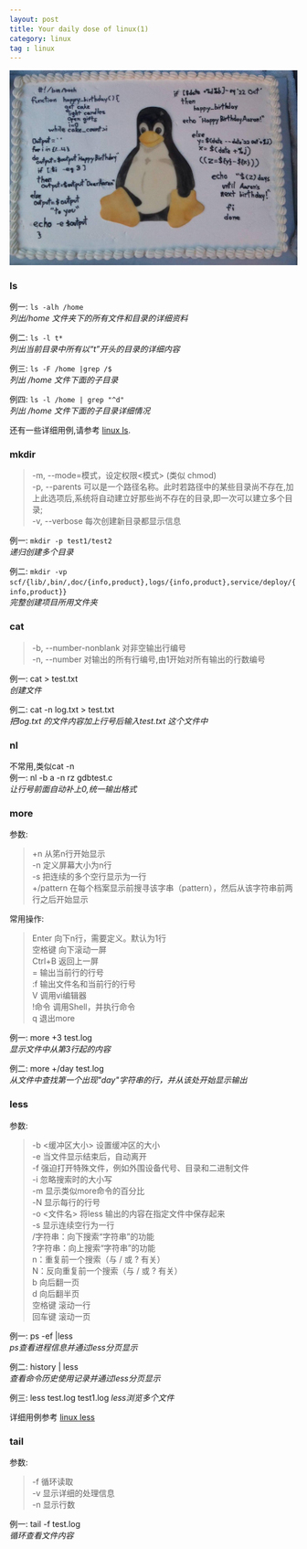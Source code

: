 ```yaml
---
layout: post
title: Your daily dose of linux(1)
category: linux
tag : linux
---
```

<img src="/img/in-post/linux.jpg">

### ls
例一: `ls -alh /home`  
*列出/home 文件夹下的所有文件和目录的详细资料*  


例二: `ls -l t*`  
*列出当前目录中所有以“t”开头的目录的详细内容*  


例三: `ls -F /home |grep /$`  
*列出 /home 文件下面的子目录*  

例四: `ls -l /home | grep "^d"`  
*列出 /home 文件下面的子目录详细情况*  

还有一些详细用例,请参考 [linux ls](http://www.cnblogs.com/peida/archive/2012/10/23/2734829.html). 


### mkdir
>-m, --mode=模式，设定权限<模式> (类似 chmod)  
>-p, --parents  可以是一个路径名称。此时若路径中的某些目录尚不存在,加上此选项后,系统将自动建立好那些尚不存在的目录,即一次可以建立多个目录;  
>-v, --verbose  每次创建新目录都显示信息


例一: `mkdir -p test1/test2`  
*递归创建多个目录*  

例二: `mkdir -vp scf/{lib/,bin/,doc/{info,product},logs/{info,product},service/deploy/{info,product}}`  
*完整创建项目所用文件夹*  


### cat
>-b, --number-nonblank    对非空输出行编号  
>-n, --number     对输出的所有行编号,由1开始对所有输出的行数编号

例一: cat > test.txt  
*创建文件*  


例二: cat -n log.txt > test.txt  
*把log.txt 的文件内容加上行号后输入test.txt 这个文件中* 

### nl
不常用,类似cat -n  
例一:  nl -b a -n rz gdbtest.c  
*让行号前面自动补上0,统一输出格式*   

### more
参数:  
>+n      从笫n行开始显示  
>-n       定义屏幕大小为n行  
>-s       把连续的多个空行显示为一行  
>+/pattern 在每个档案显示前搜寻该字串（pattern），然后从该字符串前两行之后开始显示  

常用操作:  
>Enter    向下n行，需要定义。默认为1行  
>空格键  向下滚动一屏  
>Ctrl+B  返回上一屏  
>=       输出当前行的行号  
>:f     输出文件名和当前行的行号  
>V      调用vi编辑器  
>!命令   调用Shell，并执行命令   
>q       退出more  

例一: more +3 test.log  
*显示文件中从第3行起的内容*  

例二: more +/day test.log  
*从文件中查找第一个出现"day"字符串的行，并从该处开始显示输出*  

### less
参数:  
>-b <缓冲区大小> 设置缓冲区的大小  
>-e  当文件显示结束后，自动离开  
>-f  强迫打开特殊文件，例如外围设备代号、目录和二进制文件  
> -i  忽略搜索时的大小写  
> -m  显示类似more命令的百分比  
> -N  显示每行的行号	
> -o <文件名> 将less 输出的内容在指定文件中保存起来  
> -s  显示连续空行为一行  	  
> /字符串：向下搜索“字符串”的功能  
> ?字符串：向上搜索“字符串”的功能  
> n：重复前一个搜索（与 / 或 ? 有关）	  
> N：反向重复前一个搜索（与 / 或 ? 有关）  
> b  向后翻一页  
> d  向后翻半页  
> 空格键 滚动一行  
> 回车键 滚动一页  

例一: ps -ef |less  
*ps查看进程信息并通过less分页显示*  

例二: history | less	
*查看命令历史使用记录并通过less分页显示*	

例三: less test.log test1.log	
*less浏览多个文件*  
 
详细用例参考 [linux less](http://www.cnblogs.com/peida/archive/2012/11/05/2754477.html)  


### tail
参数:  
>-f 循环读取  
>-v 显示详细的处理信息		
>-n 显示行数	

例一: tail -f test.log	
*循环查看文件内容*  





